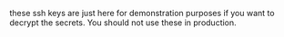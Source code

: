 these ssh keys are just here for demonstration purposes if you want to decrypt the secrets. You should not use these in production.